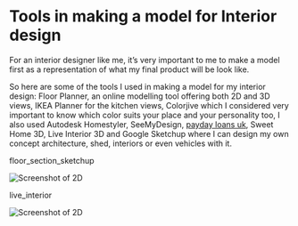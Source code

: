 Tools in making a model for Interior design	
========


For an interior designer like me, it’s very important to me to make a model first as a representation of what my final product will be look like. 

So here are some of the tools I used in making a model for my interior design: Floor Planner, an online modelling tool offering both 2D and 3D views, IKEA Planner for the kitchen views, Colorjive which I considered very important to know which color suits your place and your personality too, I also used Autodesk Homestyler, SeeMyDesign, [payday loans uk](http://www.treehouseloans.co.uk/), Sweet Home 3D, Live Interior 3D and Google Sketchup where I can design my own concept architecture, shed, interiors or even vehicles with it.


floor_section_sketchup

![Screenshot of 2D](https://peterillustrator.files.wordpress.com/2012/03/9square_1st-floor_section_sketchup.jpg)


live_interior

![Screenshot of 2D](http://img.brothersoft.com/screenshots/softimage/l/live_interior_3d_pro-242293-1243395755.jpeg)
